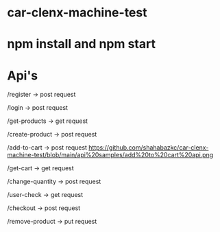 # car-clenx-machine-test

# npm install and npm start

# Api's

/register -> post request


/login -> post request


/get-products -> get request

/create-product -> post request

/add-to-cart -> post request
https://github.com/shahabazkc/car-clenx-machine-test/blob/main/api%20samples/add%20to%20cart%20api.png

/get-cart -> get request

/change-quantity -> post request

/user-check -> get request

/checkout -> post request

/remove-product -> put request
